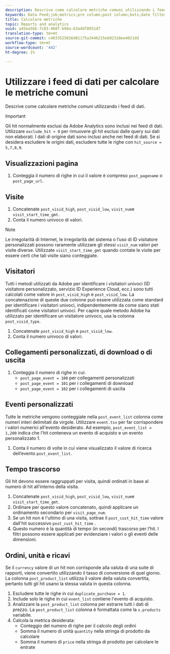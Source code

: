 ```yaml
---
description: Descrive come calcolare metriche comuni utilizzando i feed di dati.
keywords: Data Feed;job;metrics;pre column;post column;bots;date filtering;event string;common;formulas
title: Calcolare metriche
topic: Reports and analytics
uuid: a45ea5bb-7c83-468f-b94a-63add78931d7
translation-type: tm+mt
source-git-commit: c4833525816d81175a3446215eb92310ee4021dd
workflow-type: tm+mt
source-wordcount: '442'
ht-degree: 1%

---
```



# Utilizzare i feed di dati per calcolare le metriche comuni

Descrive come calcolare metriche comuni utilizzando i feed di dati.

>[!IMPORTANT]
>
>Gli hit normalmente esclusi da Adobe  Analytics sono inclusi nei feed di dati. Utilizzare `exclude_hit > 0` per rimuovere gli hit esclusi dalle query sui dati non elaborati. I dati di origine dati sono inclusi anche nei feed di dati. Se si desidera escludere le origini dati, escludere tutte le righe con `hit_source = 5,7,8,9`.

## Visualizzazioni pagina

1. Conteggia il numero di righe in cui il valore è compreso `post_pagename` o `post_page_url`.

## Visite

1. Concatenate `post_visid_high`, `post_visid_low`, `visit_num`e `visit_start_time_gmt`.
1. Conta il numero univoco di valori.

>[!NOTE]
>
>Le irregolarità di Internet, le irregolarità del sistema o l’uso di ID visitatore personalizzati possono raramente utilizzare gli stessi `visit_num` valori per visite diverse. Utilizzate `visit_start_time_gmt` quando contate le visite per essere certi che tali visite siano conteggiate.

## Visitatori

Tutti i metodi utilizzati da Adobe per identificare i visitatori univoci (ID visitatore personalizzato,  servizio ID Experience Cloud, ecc.) sono tutti calcolati come valore in `post_visid_high` e `post_visid_low`. La concatenazione di queste due colonne può essere utilizzata come standard per identificare i visitatori univoci, indipendentemente da come siano stati identificati come visitatori univoci. Per capire quale metodo Adobe ha utilizzato per identificare un visitatore univoco, usa la colonna `post_visid_type`.

1. Concatenate `post_visid_high` e `post_visid_low`.
2. Conta il numero univoco di valori.

## Collegamenti personalizzati, di download o di uscita

1. Conteggia il numero di righe in cui:
   * `post_page_event = 100` per collegamenti personalizzati
   * `post_page_event = 101` per i collegamenti di download
   * `post_page_event = 102` per i collegamenti di uscita

## Eventi personalizzati

Tutte le metriche vengono conteggiate nella `post_event_list` colonna come numeri interi delimitati da virgole. Utilizzare `event.tsv` per far corrispondere i valori numerici all&#39;evento desiderato. Ad esempio, `post_event_list = 1,200` indica che l&#39;hit conteneva un evento di acquisto e un evento personalizzato 1.

1. Conta il numero di volte in cui viene visualizzato il valore di ricerca dell’evento `post_event_list`.

## Tempo trascorso

Gli hit devono essere raggruppati per visita, quindi ordinati in base al numero di hit all’interno della visita.

1. Concatenate `post_visid_high`, `post_visid_low`, `visit_num`e `visit_start_time_gmt`.
2. Ordinare per questo valore concatenato, quindi applicare un ordinamento secondario per `visit_page_num`.
3. Se un hit non è l&#39;ultimo di una visita, sottrae il `post_cust_hit_time` valore dall&#39;hit successivo `post_cust_hit_time` .
4. Questo numero è la quantità di tempo (in secondi) trascorso per l’hit. I filtri possono essere applicati per evidenziare i valori o gli eventi delle dimensioni.

## Ordini, unità e ricavi

Se il `currency` valore di un hit non corrisponde alla valuta di una suite di rapporti, viene convertito utilizzando il tasso di conversione di quel giorno. La colonna `post_product_list` utilizza il valore della valuta convertita, pertanto tutti gli hit usano la stessa valuta in questa colonna.

1. Escludere tutte le righe in cui `duplicate_purchase = 1`.
2. Include solo le righe in cui `event_list` contiene l&#39;evento di acquisto.
3. Analizzare la `post_product_list` colonna per estrarre tutti i dati di prezzo. La `post_product_list` colonna è formattata come la `s.products` variabile.
4. Calcola la metrica desiderata:
   * Conteggio del numero di righe per il calcolo degli ordini
   * Somma il numero di unità `quantity` nella stringa di prodotto da calcolare
   * Somma il numero di `price` nella stringa di prodotto per calcolare le entrate

